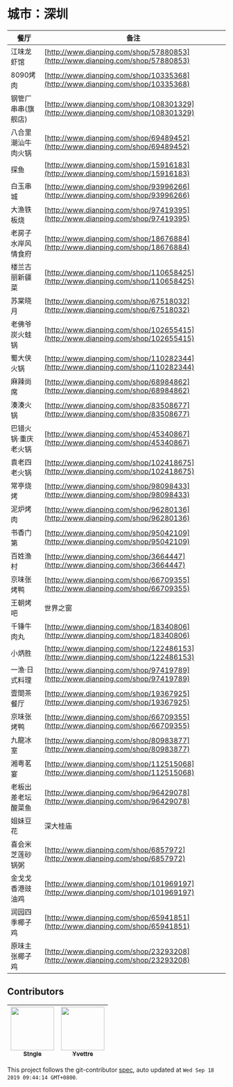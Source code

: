 # 城市：深圳

餐厅 | 备注
------|---------
| 江味龙虾馆 | [http://www.dianping.com/shop/57880853](http://www.dianping.com/shop/57880853) |
| 8090烤肉 | [http://www.dianping.com/shop/10335368](http://www.dianping.com/shop/10335368) |
| 钢管厂串串(旗舰店) | [http://www.dianping.com/shop/108301329](http://www.dianping.com/shop/108301329) |
| 八合里潮汕牛肉火锅 | [http://www.dianping.com/shop/69489452](http://www.dianping.com/shop/69489452) |
| 探鱼 | [http://www.dianping.com/shop/15916183](http://www.dianping.com/shop/15916183) |
| 白玉串城 | [http://www.dianping.com/shop/93996266](http://www.dianping.com/shop/93996266) |
| 大渔铁板烧 | [http://www.dianping.com/shop/97419395](http://www.dianping.com/shop/97419395) |
| 老房子水岸风情食府 | [http://www.dianping.com/shop/18676884](http://www.dianping.com/shop/18676884) |
| 楼兰古丽新疆菜 | [http://www.dianping.com/shop/110658425](http://www.dianping.com/shop/110658425) |
| 苏棠晓月 | [http://www.dianping.com/shop/67518032](http://www.dianping.com/shop/67518032) |
| 老佛爷炭火蛙锅 | [http://www.dianping.com/shop/102655415](http://www.dianping.com/shop/102655415) |
| 蜀大侠火锅 | [http://www.dianping.com/shop/110282344](http://www.dianping.com/shop/110282344) |
| 麻辣尚席 | [http://www.dianping.com/shop/68984862](http://www.dianping.com/shop/68984862) |
| 湊湊火锅 | [http://www.dianping.com/shop/83508677](http://www.dianping.com/shop/83508677) |
| 巴错火锅·重庆老火锅 | [http://www.dianping.com/shop/45340867](http://www.dianping.com/shop/45340867) |
| 袁老四老火锅 | [http://www.dianping.com/shop/102418675](http://www.dianping.com/shop/102418675) |
| 常亭烧烤 | [http://www.dianping.com/shop/98098433](http://www.dianping.com/shop/98098433) |
| 泥炉烤肉 | [http://www.dianping.com/shop/96280136](http://www.dianping.com/shop/96280136) |
| 书香门第 | [http://www.dianping.com/shop/95042109](http://www.dianping.com/shop/95042109) |
| 百姓渔村 | [http://www.dianping.com/shop/3664447](http://www.dianping.com/shop/3664447) |
| 京味张烤鸭 | [http://www.dianping.com/shop/66709355](http://www.dianping.com/shop/66709355) |
| 王朝烤吧 | 世界之窗 |
| 千锤牛肉丸 | [http://www.dianping.com/shop/18340806](http://www.dianping.com/shop/18340806) |
| 小炳胜 | [http://www.dianping.com/shop/122486153](http://www.dianping.com/shop/122486153) |
| 一渔·日式料理 | [http://www.dianping.com/shop/97419789](http://www.dianping.com/shop/97419789) |
| 壹間茶餐厅 | [http://www.dianping.com/shop/19367925](http://www.dianping.com/shop/19367925) |
| 京味张烤鸭 | [http://www.dianping.com/shop/66709355](http://www.dianping.com/shop/66709355) |
| 九龍冰室 | [http://www.dianping.com/shop/80983877](http://www.dianping.com/shop/80983877) |
| 湘粤茗宴 | [http://www.dianping.com/shop/112515068](http://www.dianping.com/shop/112515068) |
| 老板出差老坛酸菜鱼 | [http://www.dianping.com/shop/96429078](http://www.dianping.com/shop/96429078) |
| 姐妹豆花 | 深大桂庙 |
| 喜会米芝莲砂锅粥 | [http://www.dianping.com/shop/6857972](http://www.dianping.com/shop/6857972) |
| 金戈戈香港豉油鸡 | [http://www.dianping.com/shop/101969197](http://www.dianping.com/shop/101969197) |
| 润园四季椰子鸡 | [http://www.dianping.com/shop/65941851](http://www.dianping.com/shop/65941851) |
| 原味主张椰子鸡 | [http://www.dianping.com/shop/23293208](http://www.dianping.com/shop/23293208) |

<!-- GITCONTRIBUTOR_START -->

## Contributors

|[<img src="https://avatars2.githubusercontent.com/u/18617837?v=4" width="100px;"/><br/><sub><b>Stngle</b></sub>](https://github.com/Stngle)<br/>|[<img src="https://avatars1.githubusercontent.com/u/19338759?v=4" width="100px;"/><br/><sub><b>Yvettre</b></sub>](https://github.com/Yvettre)<br/>|
| :---: | :---: |


This project follows the git-contributor [spec](https://github.com/xudafeng/git-contributor), auto updated at `Wed Sep 18 2019 09:44:14 GMT+0800`.

<!-- GITCONTRIBUTOR_END -->